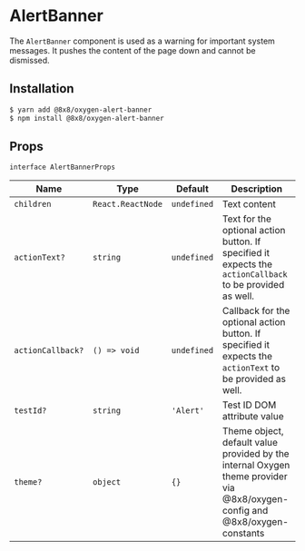 # AlertBanner

The `AlertBanner` component is used as a warning for important system messages. It pushes the content of the page down and cannot be dismissed.

## Installation

```sh
$ yarn add @8x8/oxygen-alert-banner
$ npm install @8x8/oxygen-alert-banner
```

## Props

`interface AlertBannerProps`

| Name              | Type              | Default     | Description                                                                                                                 |
| ----------------- | ----------------- | ----------- | --------------------------------------------------------------------------------------------------------------------------- |
| `children`        | `React.ReactNode` | `undefined` | Text content                                                                                                                |
| `actionText?`     | `string`          | `undefined` | Text for the optional action button. If specified it expects the `actionCallback` to be provided as well.                   |
| `actionCallback?` | `() => void`      | `undefined` | Callback for the optional action button. If specified it expects the `actionText` to be provided as well.                   |
| `testId?`         | `string`          | `'Alert'`   | Test ID DOM attribute value                                                                                                 |
| `theme?`          | `object`          | `{}`        | Theme object, default value provided by the internal Oxygen theme provider via @8x8/oxygen-config and @8x8/oxygen-constants |

